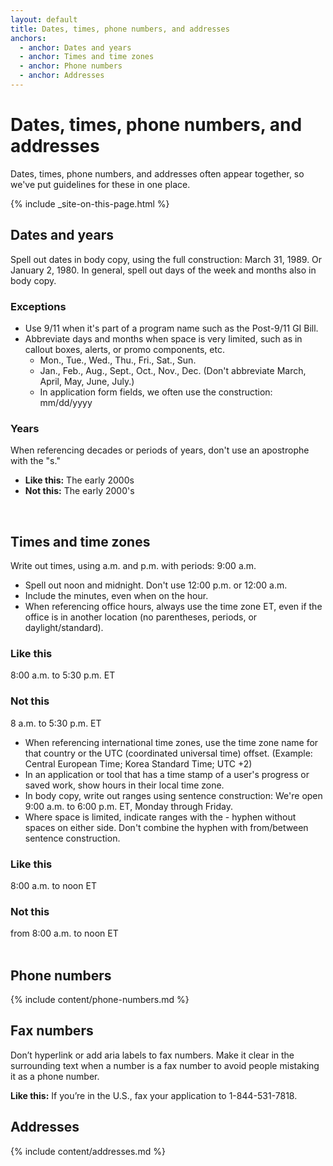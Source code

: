 ```yaml
---
layout: default
title: Dates, times, phone numbers, and addresses
anchors:
  - anchor: Dates and years
  - anchor: Times and time zones
  - anchor: Phone numbers
  - anchor: Addresses
---
```


# Dates, times, phone numbers, and addresses

Dates, times, phone numbers, and addresses often appear together, so we've put guidelines for these in one place.

{% include _site-on-this-page.html %}

## Dates and years

Spell out dates in body copy, using the full construction: March 31, 1989. Or January 2, 1980. In general, spell out days of the week and months also in body copy.

### Exceptions

- Use 9/11 when it's part of a program name such as the Post-9/11 GI Bill.
- Abbreviate days and months when space is very limited, such as in callout boxes, alerts, or promo components, etc.
  - Mon., Tue., Wed., Thu., Fri., Sat., Sun.
  - Jan., Feb., Aug., Sept., Oct., Nov., Dec. (Don't abbreviate March, April, May, June, July.)
  - In application form fields, we often use the construction: mm/dd/yyyy
    <br>

### Years

When referencing decades or periods of years, don't use an apostrophe with the "s."

- **Like this:** The early 2000s
- **Not this:** The early 2000's

<br>

## Times and time zones

Write out times, using a.m. and p.m. with periods: 9:00 a.m.

- Spell out noon and midnight. Don't use 12:00 p.m. or 12:00 a.m.
- Include the minutes, even when on the hour.
- When referencing office hours, always use the time zone ET, even if the office is in another location (no parentheses, periods, or daylight/standard).

<div class="do-dont">
<div class="do-dont__do">
<h3 class="do-dont__heading">Like this</h3>
<div class="do-dont__content" markdown="1">
8:00 a.m. to 5:30 p.m. ET
</div>
</div>
<div class="do-dont__dont">
<h3 class="do-dont__heading">Not this</h3>
<div class="do-dont__content" markdown="1">
8 a.m. to 5:30 p.m. ET  
</div>
</div>
</div>

- When referencing international time zones, use the time zone name for that country or the UTC (coordinated universal time) offset. (Example: Central European Time; Korea Standard Time; UTC +2)
- In an application or tool that has a time stamp of a user's progress or saved work, show hours in their local time zone.
- In body copy, write out ranges using sentence construction: We're open 9:00 a.m. to 6:00 p.m. ET, Monday through Friday.
- Where space is limited, indicate ranges with the - hyphen without spaces on either side. Don't combine the hyphen with from/between sentence construction.

<div class="do-dont">
<div class="do-dont__do">
<h3 class="do-dont__heading">Like this</h3>
<div class="do-dont__content" markdown="1">
8:00 a.m. to noon ET
</div>
</div>
<div class="do-dont__dont">
<h3 class="do-dont__heading">Not this</h3>
<div class="do-dont__content" markdown="1">
from 8:00 a.m. to noon ET
</div>
</div>
</div>

<br>

## Phone numbers

{% include content/phone-numbers.md %}

## Fax numbers

Don’t hyperlink or add aria labels to fax numbers. Make it clear in the surrounding text when a number is a fax number to avoid people mistaking it as a phone number.

**Like this:** If you’re in the U.S., fax your application to 1-844-531-7818.

## Addresses
 
{% include content/addresses.md %}
